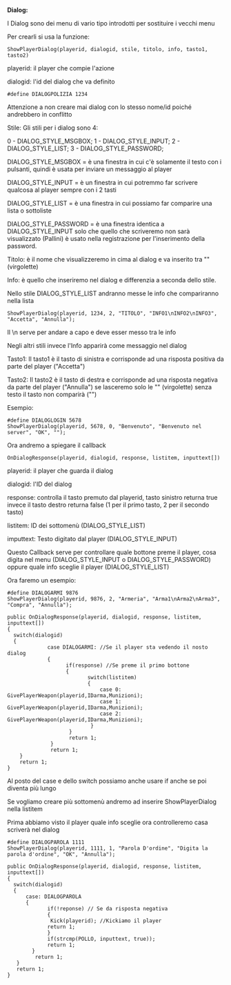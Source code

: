 **Dialog:**



I Dialog sono dei menu di vario tipo introdotti per sostituire i vecchi menu

Per crearli si usa la funzione:


``` ShowPlayerDialog(playerid, dialogid, stile, titolo, info, tasto1, tasto2) ```



playerid: il player che compie l'azione

dialogid: l'id del dialog che va definito



```#define DIALOGPOLIZIA 1234```


Attenzione a non creare mai dialog con lo stesso nome/id poiché andrebbero in conflitto

Stile:
Gli stili per i dialog sono 4:

0 - DIALOG_STYLE_MSGBOX;
1 - DIALOG_STYLE_INPUT;
2 - DIALOG_STYLE_LIST;
3 - DIALOG_STYLE_PASSWORD;

DIALOG_STYLE_MSGBOX = è una finestra in cui c'è solamente il testo con i pulsanti, quindi è usata per inviare un messaggio al player

DIALOG_STYLE_INPUT = è un finestra in cui potremmo far scrivere qualcosa al player sempre con i 2 tasti

DIALOG_STYLE_LIST = è una finestra in cui possiamo far comparire una lista o sottoliste

DIALOG_STYLE_PASSWORD = è una finestra identica a DIALOG_STYLE_INPUT solo che quello che scriveremo non sarà visualizzato (Pallini) è usato nella registrazione per l'inserimento della password.

Titolo: è il nome che visualizzeremo in cima al dialog e va inserito tra "" (virgolette)

Info: è quello che inseriremo nel dialog e differenzia a seconda dello stile.

Nello stile DIALOG_STYLE_LIST andranno messe le info che compariranno nella lista

```ShowPlayerDialog(playerid, 1234, 2, "TITOLO", "INFO1\nINFO2\nINFO3", "Accetta", "Annulla");```


Il \n serve per andare a capo e deve esser messo tra le info

Negli altri stili invece l'Info apparirà come messaggio nel dialog

Tasto1: Il tasto1 è il tasto di sinistra e corrisponde ad una risposta positiva da parte del player ("Accetta")

Tasto2: Il tasto2 è il tasto di destra e corrisponde ad una risposta negativa da parte del player ("Annulla") se lasceremo solo le "" (virgolette) senza testo il tasto non comparirà ("")

Esempio:


```
#define DIALOGLOGIN 5678
ShowPlayerDialog(playerid, 5678, 0, "Benvenuto", "Benvenuto nel server", "OK", "");
```



Ora andremo a spiegare il callback


```
OnDialogResponse(playerid, dialogid, response, listitem, inputtext[])
```


playerid: il player che guarda il dialog

dialogid: l'ID del dialog

response: controlla il tasto premuto dal playerid, tasto sinistro returna true invece il tasto destro returna false (1 per il primo tasto, 2 per il secondo tasto)

listitem: ID dei sottomenù (DIALOG_STYLE_LIST)

imputtext: Testo digitato dal player (DIALOG_STYLE_INPUT)

Questo Callback serve per controllare quale bottone preme il player, cosa digita nel menu (DIALOG_STYLE_INPUT o DIALOG_STYLE_PASSWORD) oppure quale info sceglie il player (DIALOG_STYLE_LIST)

Ora faremo un esempio:


```
#define DIALOGARMI 9876
ShowPlayerDialog(playerid, 9876, 2, "Armeria", "Arma1\nArma2\nArma3", "Compra", "Annulla");

public OnDialogResponse(playerid, dialogid, response, listitem, inputtext[])
{
  switch(dialogid)
  {
             case DIALOGARMI: //Se il player sta vedendo il nosto dialog
             {
                   if(response) //Se preme il primo bottone
                   {
                          switch(listitem)
                          {
                              case 0: GivePlayerWeapon(playerid,IDarma,Munizioni);
                              case 1: GivePlayerWeapon(playerid,IDarma,Munizioni);
                              case 2: GivePlayerWeapon(playerid,IDarma,Munizioni);
                           }
                    }
                    return 1;
              }
              return 1;
    }
    return 1;
}
```

Al posto del case e dello switch possiamo anche usare if anche se poi diventa più lungo

Se vogliamo creare più sottomenù andremo ad inserire ShowPlayerDialog nella listitem

Prima abbiamo visto il player quale info sceglie ora controlleremo casa scriverà nel dialog


```
#define DIALOGPAROLA 1111
ShowPlayerDialog(playerid, 1111, 1, "Parola D'ordine", "Digita la parola d'ordine", "OK", "Annulla");

public OnDialogResponse(playerid, dialogid, response, listitem, inputtext[])
{
  switch(dialogid)
  {
      case: DIALOGPAROLA
      {    
             if(!reponse) // Se da risposta negativa
             {
              Kick(playerid); //Kickiamo il player
             return 1;
             }
             if(strcmp(POLLO, inputtext, true));
             return 1;
        }
         return 1;
   }
   return 1;
}
```
